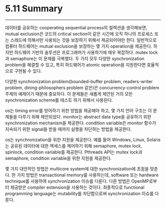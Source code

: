 # 5.11 Summary
---

데이터를 공유하는 cooperating sequential process의 컬렉션을 생각해보면, mutual exclusion은 코드의 critical section이 같은 시간에 오직 하나의 프로세스 또는 스레드에 의해서만 사용되는 것을 보장하기 위해서 제공되어야만 한다. 일반적으로 컴퓨터 하드웨어는 mutual exclusion을 보장하는 몇 가지 operation을 제공한다. 하지만 하드웨어 기반의 솔루션은 프로그래머가 사용하기에 매우 복잡하다. mutex lock과 semaphore는 이 문제를 극복했다. 두 가지 모두 다양한 synchronization problem을 해결할 수 있고, 특히 하드웨어가 atomic operation을 지원한다면 효율적으로 구현될 수 있다.

다양한 synchronization problem(bounded-buffer problem, readers-writer problem, dining-philosophers problem 같은)은 concurrency-control problem 주제의 예제이기 때문에 중요하다. 이 문제들은 새롭게 제안된 거의 모든 synchronization scheme를 테스트 하기 위해서 사용된다.

os는 timing error를 방어하기 위한 방법을 제공해야 하고, 몇 가지 언어 구조는 이 문제들을 다루기 위해 제안되었다. monitor는 abstract data type을 공유하기 위한 synchronization mechanism을 제공한다. condition variable은 monitor 함수가 지속되기 위한 signal을 받을 때까지 실행을 차단하는 방법을 제공한다.

os는 synchronization을 위한 지원을 제공한다. 예를 들어 Windows, Linux, Solaris는 공유된 데이터에 대한 엑세스를 제어하기 위해 semaphore, mutex lock, spinlock, condition variable를 제공한다. Pthreads API는 mutex lock과 semaphore, condition variable을 위한 지원을 제공한다.

몇 가지 대안적인 방법은 multicore system에 대한 synchronization에 초점을 맞춘다. 한 가지 방법은 transactional memory를 사용하는데, software 또는 hardware technique를 사용하여 synchronization 이슈를 다룬다. 다른 방법은 OpenMP로부터 제공받은 compiler extension을 사용하는 것이다. 최종적으로 functional programming language는 mutability를 차단함으로써 synchronization 이슈를 다룬다.
